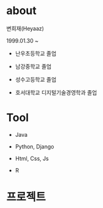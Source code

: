 # about

변희재(Heyaaz)

1999.01.30 ~

* 난우초등학교 졸업

* 남강중학교 졸업

* 성수고등학교 졸업

* 호서대학교 디지털기술경영학과 졸업

# Tool

- Java

- Python, Django

- Html, Css, Js

- R

# 프로젝트

